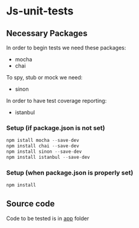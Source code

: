 # Js-unit-tests

## Necessary Packages

In order to begin tests we need these packages: 
- mocha
- chai

To spy, stub or mock we need:
- sinon

In order to have test coverage reporting:
- istanbul


### Setup (if package.json is not set)

```javascript
npm istall mocha --save-dev
npm install chai --save-dev
npm install sinon --save-dev
npm install istanbul --save-dev
``` 

### Setup (when package.json is properly set)

```javascript
npm install
```

## Source code

Code to be tested is in [app](./app) folder
